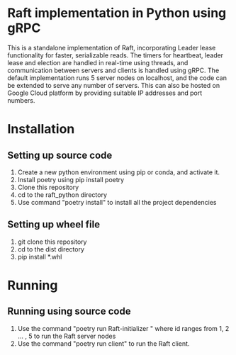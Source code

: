 # Raft implementation in Python using gRPC
This is a standalone implementation of Raft, incorporating Leader lease functionality for faster, serializable reads. The timers for heartbeat, leader lease and election are handled in real-time using threads, and communication between servers and clients is handled using gRPC. The default implementation runs 5 server nodes on localhost, and the code can be extended to serve any number of servers. This can also be hosted on Google Cloud platform by providing suitable IP addresses and port numbers. 

# Installation
## Setting up source code
1. Create a new python environment using pip or conda, and activate it.
2. Install poetry using pip install poetry
3. Clone this repository
4. cd to the raft_python directory
5. Use command "poetry install" to install all the project dependencies

## Setting up wheel file
1. git clone this repository
2. cd to the dist directory
3. pip install *.whl
   
# Running
## Running using source code
1. Use the command "poetry run Raft-initializer <id>" where id ranges from 1, 2 ... , 5 to run the Raft server nodes
2. Use the command "poetry run client" to run the Raft client. 
